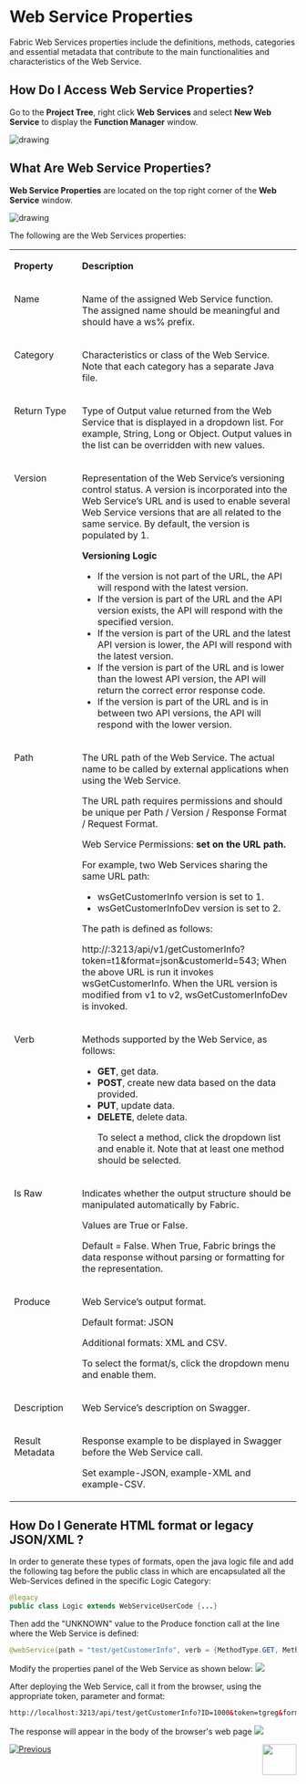# **Web Service Properties** 

Fabric Web Services properties include the definitions, methods, categories and essential metadata that contribute to the main functionalities and characteristics of the Web Service.  

## **How Do I Access Web Service Properties?** 

Go to the **Project Tree**, right click **Web** **Services** and select **New Web Service** to display the **Function Manager** window. 

<img src="/articles/15_web_services_and_graphit/images/Web-Service-KI-3-1.png" alt="drawing"/> 

## What Are Web Service Properties? 

**Web Service Properties** are located on the top right corner of the **Web Service** window. 

<img src="/articles/15_web_services_and_graphit/images/Web-Service-KI-2-1.png" alt="drawing"/> 
 
 The following are the Web Services properties:
 
 <table width="900pxl">
<tbody>
<tr>
<td width="200pxl" valign="top" >
 <p><strong>Property</strong></p>
</td>
<td width="700pxl" valign="top" >
<p><strong>Description</strong></p>
</td>
</tr>
<tr>
<td  width="200pxl" valign="top">
<p>Name</p>
</td>
<td width="700pxl" valign="top"> 
 <p>Name of the assigned Web Service function. The assigned name should be meaningful and should have a ws% prefix.</p>
</td>
</tr>
<tr>
<td width="200pxl" valign="top">
<p>Category</p>
</td>
<td width="700pxl" valign="top">
 <p>Characteristics or class of the Web Service. Note that each category has a separate Java file.</p>
 </td>
</tr>
<tr>
<td width="200pxl" valign="top"><p>Return Type</p></td>
<td width="700pxl" valign="top">
<p>Type of Output value returned from the Web Service that is displayed in a dropdown list. For example, String, Long or Object. Output values in the list can be overridden with new values.&nbsp;</p>
</td>
</tr>
<tr>
<td width="200pxl" valign="top"><p>Version</p></td>
<td width="700pxl" valign="top">
<p>Representation of the Web Service&rsquo;s versioning control status. A version is incorporated into the Web Service&rsquo;s URL and is used to enable several Web Service versions that are all related to the same service. By default, the version is populated by 1.</p>
<p><strong>Versioning Logic</strong>&nbsp;</p>
<ul>
<li>If the version is not part of the URL, the API will respond with the latest version.</li>
<li>If the version is part of the URL and the API version exists, the API will respond with the specified version.</li>
<li>If the version is part of the URL and the latest API version is lower, the API will respond with the latest version.</li>
<li>If the version is part of the URL and is lower than the lowest API version, the API will return the correct error response code.</li>
<li>If the version is part of the URL and is in between two API versions, the API will respond with the lower version.</li>
</ul>
</td>
</tr>
<tr>
<td width="200pxl" valign="top"><p>Path</p></td>
<td width="700pxl" valign="top">
<p>The URL path of the Web Service. The actual name to be called by external applications when using the Web Service.</p>
<p>The URL path requires permissions and should be unique per Path / Version / Response Format / Request Format.</p>
<p>Web Service Permissions:&nbsp;<strong>set on the URL path.</strong>&nbsp;</p>
<p>For example, two Web Services sharing the same URL path:</p>
<ul>
<li>wsGetCustomerInfo version is set to 1.</li>
<li>wsGetCustomerInfoDev&nbsp;version is set to 2.</li>
</ul>
<p>The path is defined as follows:</p>
<p>http://:3213/api/v1/getCustomerInfo?token=t1&amp;format=json&amp;customerId=543; When the above URL is run it invokes wsGetCustomerInfo. When the URL version is modified from v1 to v2, wsGetCustomerInfoDev is invoked.</p>
</td>
</tr>
<tr>
<td width="200pxl" valign="top"><p>Verb</p></td>
<td width="700pxl" valign="top">
<p>Methods supported by the Web Service, as follows:&nbsp;</p>
<ul>
<li><strong>GET</strong>, get data.&nbsp;</li>
<li><strong>POST</strong>, create new data based on the data provided.&nbsp;</li>
<li><strong>PUT</strong>, update data.&nbsp;</li>
<li><strong>DELETE</strong>, delete data.</li>
<p>To select a method, click the dropdown list and enable it. Note that at least one method should be selected.</p>
</td>
</tr>
<tr>
<td width="200pxl" valign="top"><p>Is Raw</p></td>
<td width="700pxl" valign="top">
<p>Indicates whether the output structure should be manipulated automatically by Fabric.</p>
<p>Values are True or False.</p>
<p>Default = False. When True, Fabric brings the data response without parsing or formatting for the representation.</p>
</td>
</tr>
<tr>
<td width="200pxl" valign="top"><p>Produce</p></td>
<td width="700pxl" valign="top">
<p>Web Service&rsquo;s output format.</p>
<p>Default format: JSON</p>
<p>Additional formats: XML and CSV.
 
 To select the format/s, click the dropdown menu and enable them.</p>
</td>
</tr>
<tr>
<td width="200pxl" valign="top"><p>Description</p></td>
<td width="700pxl" valign="top"><p>Web Service&rsquo;s description on Swagger.</td>
</tr>
<tr>
<td width="200pxl" valign="top"><p>Result Metadata</p></td>
<td width="700pxl" valign="top">
<p>Response example to be displayed in Swagger before the Web Service call.</p>
<p>Set example-JSON, example-XML and example-CSV.</p>
</td>
</tr>
</tbody>
</table>
 
## How Do I Generate HTML format or legacy JSON/XML ? 

In order to generate these types of formats, open the java logic file and add the following tag before the public class in which are encapsulated all the Web-Services defined in the specific Logic Category:
```java 
@legacy
public class Logic extends WebServiceUserCode {...}
```

Then add the "UNKNOWN" value to the Produce fonction call at the line where the Web Service is defined: 

```java 
@webService(path = "test/getCustomerInfo", verb = {MethodType.GET, MethodType.POST, MethodType.PUT, MethodType.DELETE}, version = "1", isRaw = false, produce = {Produce.UNKNOWN})
```

Modify the properties panel of the Web Service as shown below:
<img src="/articles/15_web_services_and_graphit/images/Web-Service-KI-2-1_Produce1.png">

After deploying the Web Service, call it from the browser, using the appropriate token, parameter and format:
```html 
http://localhost:3213/api/test/getCustomerInfo?ID=1000&token=tgreg&format=html
```
The response will appear in the body of the browser's web page
<img src="/articles/15_web_services_and_graphit/images/Web-Service-KI-2-1_Produce2.PNG">





[![Previous](/articles/images/Previous.png)](/articles/15_web_services_and_graphit/01_web_services_overview.md)[<img align="right" width="60" height="54" src="/articles/images/Next.png">](/articles/15_web_services_and_graphit/03_create_a_web_service.md)

